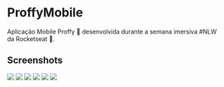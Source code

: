 # ProffyMobile
Aplicação Mobile Proffy :purple_heart: desenvolvida durante a semana imersiva #NLW da Rocketseat :rocket:.

## Screenshots

![](/src/assets/Screenshots/Landing.jpg)
![](/src/assets/Screenshots/Filtro.jpg)
![](/src/assets/Screenshots/Card.jpg)
![](/src/assets/Screenshots/FiltroII.jpg)
![](/src/assets/Screenshots/Botoes.jpg)
![](/src/assets/Screenshots/Favoritos.jpg)
